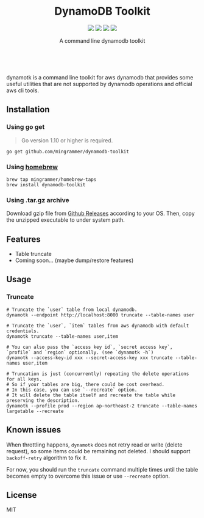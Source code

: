 <br><br>

<h1 align="center">DynamoDB Toolkit</h1>

<p align="center">
  <a href="/LICENSE"><img src="https://img.shields.io/badge/license-MIT-blue.svg"/></a>
  <a href="https://godoc.org/github.com/mingrammer/dynamodb-toolkit"><img src="https://godoc.org/github.com/mingrammer/dynamodb-toolkit?status.svg"/></a>
  <a href="https://goreportcard.com/report/github.com/mingrammer/dynamodb-toolkit"><img src="https://goreportcard.com/badge/github.com/mingrammer/dynamodb-toolkit"/></a>
  <a href="https://travis-ci.org/mingrammer/dynamodb-toolkit"><img src="https://travis-ci.org/mingrammer/dynamodb-toolkit.svg?branch=master"/></a>
</p>


<p align="center">
A command line dynamodb toolkit
</p>

<br><br><br>

dynamotk is a command line toolkit for aws dynamodb that provides some useful utilities that are not supported by dynamodb operations and official aws cli tools. 

## Installation

### Using go get

> Go version 1.10 or higher is required.

```
go get github.com/mingrammer/dynamodb-toolkit
```

### Using [homebrew](https://brew.sh)

```
brew tap mingrammer/homebrew-taps
brew install dynamodb-toolkit
```

### Using .tar.gz archive

Download gzip file from [Github Releases](https://github.com/mingrammer/dynamodb-toolkit/releases/latest) according to your OS. Then, copy the unzipped executable to under system path.

## Features

- Table truncate
- Coming soon... (maybe dump/restore features)

## Usage

### Truncate

```console
# Truncate the `user` table from local dynamodb.
dynamotk --endpoint http://localhost:8000 truncate --table-names user

# Truncate the `user`, `item` tables from aws dynamodb with default credentials.
dynamotk truncate --table-names user,item

# You can also pass the `access key id`, `secret access key`, `profile` and `region` optionally. (see `dynamotk -h`)
dynamotk --access-key-id xxx --secret-access-key xxx truncate --table-names user,item

# Truncation is just (concurrently) repeating the delete operations for all keys.
# So if your tables are big, there could be cost overhead.
# In this case, you can use `--recreate` option.
# It will delete the table itself and recreate the table while preserving the description.
dynamotk --profile prod --region ap-northeast-2 truncate --table-names largetable --recreate
```

## Known issues

When throttling happens, `dynamotk` does not retry read or write (delete request), so some items could be remaining not deleted. I should support `backoff-retry` algorithm to fix it.

For now, you should run the `truncate` command multiple times until the table becomes empty to overcome this issue or use `--recreate` option.

## License

MIT
